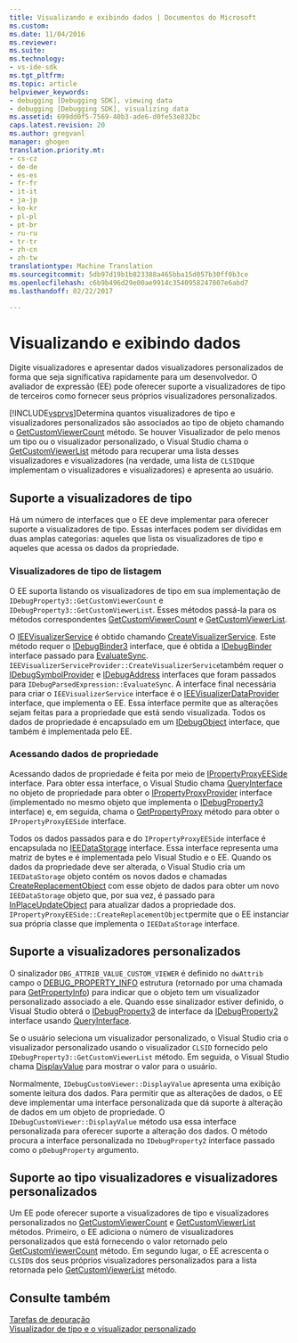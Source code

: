 ```yaml
---
title: Visualizando e exibindo dados | Documentos do Microsoft
ms.custom: 
ms.date: 11/04/2016
ms.reviewer: 
ms.suite: 
ms.technology:
- vs-ide-sdk
ms.tgt_pltfrm: 
ms.topic: article
helpviewer_keywords:
- debugging [Debugging SDK], viewing data
- debugging [Debugging SDK], visualizing data
ms.assetid: 699dd0f5-7569-40b3-ade6-d0fe53e832bc
caps.latest.revision: 20
ms.author: gregvanl
manager: ghogen
translation.priority.mt:
- cs-cz
- de-de
- es-es
- fr-fr
- it-it
- ja-jp
- ko-kr
- pl-pl
- pt-br
- ru-ru
- tr-tr
- zh-cn
- zh-tw
translationtype: Machine Translation
ms.sourcegitcommit: 5db97d19b1b823388a465bba15d057b30ff0b3ce
ms.openlocfilehash: c6b9b496d29e00ae9914c3540958247807e6abd7
ms.lasthandoff: 02/22/2017

---
```

# <a name="visualizing-and-viewing-data"></a>Visualizando e exibindo dados
Digite visualizadores e apresentar dados visualizadores personalizados de forma que seja significativa rapidamente para um desenvolvedor. O avaliador de expressão (EE) pode oferecer suporte a visualizadores de tipo de terceiros como fornecer seus próprios visualizadores personalizados.  
  
 [!INCLUDE[vsprvs](../../code-quality/includes/vsprvs_md.md)]Determina quantos visualizadores de tipo e visualizadores personalizados são associados ao tipo de objeto chamando o [GetCustomViewerCount](../../extensibility/debugger/reference/idebugproperty3-getcustomviewercount.md) método. Se houver Visualizador de pelo menos um tipo ou o visualizador personalizado, o Visual Studio chama o [GetCustomViewerList](../../extensibility/debugger/reference/idebugproperty3-getcustomviewerlist.md) método para recuperar uma lista desses visualizadores e visualizadores (na verdade, uma lista de `CLSID`que implementam o visualizadores e visualizadores) e apresenta ao usuário.  
  
## <a name="supporting-type-visualizers"></a>Suporte a visualizadores de tipo  
 Há um número de interfaces que o EE deve implementar para oferecer suporte a visualizadores de tipo. Essas interfaces podem ser divididas em duas amplas categorias: aqueles que lista os visualizadores de tipo e aqueles que acessa os dados da propriedade.  
  
### <a name="listing-type-visualizers"></a>Visualizadores de tipo de listagem  
 O EE suporta listando os visualizadores de tipo em sua implementação de `IDebugProperty3::GetCustomViewerCount` e `IDebugProperty3::GetCustomViewerList`. Esses métodos passá-la para os métodos correspondentes [GetCustomViewerCount](../../extensibility/debugger/reference/ieevisualizerservice-getcustomviewercount.md) e [GetCustomViewerList](../../extensibility/debugger/reference/ieevisualizerservice-getcustomviewerlist.md).  
  
 O [IEEVisualizerService](../../extensibility/debugger/reference/ieevisualizerservice.md) é obtido chamando [CreateVisualizerService](../../extensibility/debugger/reference/ieevisualizerserviceprovider-createvisualizerservice.md). Este método requer o [IDebugBinder3](../../extensibility/debugger/reference/idebugbinder3.md) interface, que é obtida a [IDebugBinder](../../extensibility/debugger/reference/idebugbinder.md) interface passado para [EvaluateSync](../../extensibility/debugger/reference/idebugparsedexpression-evaluatesync.md). `IEEVisualizerServiceProvider::CreateVisualizerService`também requer o [IDebugSymbolProvider](../../extensibility/debugger/reference/idebugsymbolprovider.md) e [IDebugAddress](../../extensibility/debugger/reference/idebugaddress.md) interfaces que foram passados para `IDebugParsedExpression::EvaluateSync`. A interface final necessária para criar o `IEEVisualizerService` interface é o [IEEVisualizerDataProvider](../../extensibility/debugger/reference/ieevisualizerdataprovider.md) interface, que implementa o EE. Essa interface permite que as alterações sejam feitas para a propriedade que está sendo visualizada. Todos os dados de propriedade é encapsulado em um [IDebugObject](../../extensibility/debugger/reference/idebugobject.md) interface, que também é implementada pelo EE.  
  
### <a name="accessing-property-data"></a>Acessando dados de propriedade  
 Acessando dados de propriedade é feita por meio de [IPropertyProxyEESide](../../extensibility/debugger/reference/ipropertyproxyeeside.md) interface. Para obter essa interface, o Visual Studio chama [QueryInterface](/visual-cpp/atl/queryinterface) no objeto de propriedade para obter o [IPropertyProxyProvider](../../extensibility/debugger/reference/ipropertyproxyprovider.md) interface (implementado no mesmo objeto que implementa o [IDebugProperty3](../../extensibility/debugger/reference/idebugproperty3.md) interface) e, em seguida, chama o [GetPropertyProxy](../../extensibility/debugger/reference/ipropertyproxyprovider-getpropertyproxy.md) método para obter o `IPropertyProxyEESide` interface.  
  
 Todos os dados passados para e do `IPropertyProxyEESide` interface é encapsulada no [IEEDataStorage](../../extensibility/debugger/reference/ieedatastorage.md) interface. Essa interface representa uma matriz de bytes e é implementada pelo Visual Studio e o EE. Quando os dados da propriedade deve ser alterada, o Visual Studio cria um `IEEDataStorage` objeto contém os novos dados e chamadas [CreateReplacementObject](../../extensibility/debugger/reference/ipropertyproxyeeside-createreplacementobject.md) com esse objeto de dados para obter um novo `IEEDataStorage` objeto que, por sua vez, é passado para [InPlaceUpdateObject](../../extensibility/debugger/reference/ipropertyproxyeeside-inplaceupdateobject.md) para atualizar dados a propriedade dos. `IPropertyProxyEESide::CreateReplacementObject`permite que o EE instanciar sua própria classe que implementa o `IEEDataStorage` interface.  
  
## <a name="supporting-custom-viewers"></a>Suporte a visualizadores personalizados  
 O sinalizador `DBG_ATTRIB_VALUE_CUSTOM_VIEWER` é definido no `dwAttrib` campo o [DEBUG_PROPERTY_INFO](../../extensibility/debugger/reference/debug-property-info.md) estrutura (retornado por uma chamada para [GetPropertyInfo](../../extensibility/debugger/reference/idebugproperty2-getpropertyinfo.md)) para indicar que o objeto tem um visualizador personalizado associado a ele. Quando esse sinalizador estiver definido, o Visual Studio obterá o [IDebugProperty3](../../extensibility/debugger/reference/idebugproperty3.md) de interface da [IDebugProperty2](../../extensibility/debugger/reference/idebugproperty2.md) interface usando [QueryInterface](/visual-cpp/atl/queryinterface).  
  
 Se o usuário seleciona um visualizador personalizado, o Visual Studio cria o visualizador personalizado usando o visualizador `CLSID` fornecido pelo `IDebugProperty3::GetCustomViewerList` método. Em seguida, o Visual Studio chama [DisplayValue](../../extensibility/debugger/reference/idebugcustomviewer-displayvalue.md) para mostrar o valor para o usuário.  
  
 Normalmente, `IDebugCustomViewer::DisplayValue` apresenta uma exibição somente leitura dos dados. Para permitir que as alterações de dados, o EE deve implementar uma interface personalizada que dá suporte à alteração de dados em um objeto de propriedade. O `IDebugCustomViewer::DisplayValue` método usa essa interface personalizada para oferecer suporte a alteração dos dados. O método procura a interface personalizada no `IDebugProperty2` interface passado como o `pDebugProperty` argumento.  
  
## <a name="supporting-both-type-visualizers-and-custom-viewers"></a>Suporte ao tipo visualizadores e visualizadores personalizados  
 Um EE pode oferecer suporte a visualizadores de tipo e visualizadores personalizados no [GetCustomViewerCount](../../extensibility/debugger/reference/idebugproperty3-getcustomviewercount.md) e [GetCustomViewerList](../../extensibility/debugger/reference/idebugproperty3-getcustomviewerlist.md) métodos. Primeiro, o EE adiciona o número de visualizadores personalizados que está fornecendo o valor retornado pelo [GetCustomViewerCount](../../extensibility/debugger/reference/ieevisualizerservice-getcustomviewercount.md) método. Em segundo lugar, o EE acrescenta o `CLSID`s dos seus próprios visualizadores personalizados para a lista retornada pelo [GetCustomViewerList](../../extensibility/debugger/reference/ieevisualizerservice-getcustomviewerlist.md) método.  
  
## <a name="see-also"></a>Consulte também  
 [Tarefas de depuração](../../extensibility/debugger/debugging-tasks.md)   
 [Visualizador de tipo e o visualizador personalizado](../../extensibility/debugger/type-visualizer-and-custom-viewer.md)
